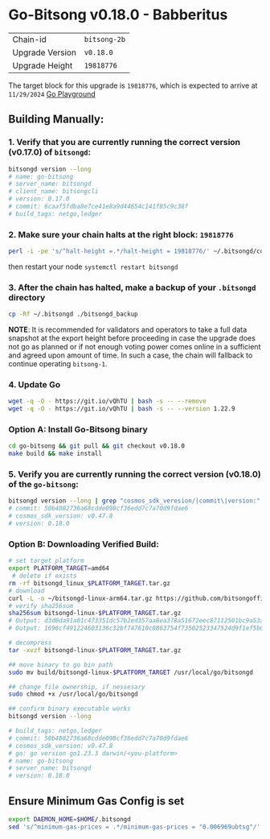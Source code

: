 # Go-Bitsong v0.18.0 - Babberitus
|                 |                                                              |
|-----------------|--------------------------------------------------------------|
| Chain-id        | `bitsong-2b`                                                  |
| Upgrade Version | `v0.18.0`                                                     |
| Upgrade Height  | `19818776`                                                    |



The target block for this upgrade is `19818776`, which is expected to arrive at `11/29/2024` [Go Playground](https://go.dev/play/p/UmBiC53Bc51)

## Building Manually:

### 1. Verify that you are currently running the correct version (v0.17.0) of `bitsongd`:

```sh
bitsongd version --long
# name: go-bitsong
# server_name: bitsongd
# client_name: bitsongcli
# version: 0.17.0
# commit: 6caaf5fdba8e7ce41e8a9d44654c141f85c9c38f
# build_tags: netgo,ledger
```

### 2. Make sure your chain halts at the right block: `19818776`
```sh
perl -i -pe 's/^halt-height =.*/halt-height = 19818776/' ~/.bitsongd/config/app.toml
```
then restart your node `systemctl restart bitsongd`

### 3. After the chain has halted, make a backup of your `.bitsongd` directory
```sh
cp -Rf ~/.bitsongd ./bitsongd_backup
```

**NOTE**: It is recommended for validators and operators to take a full data snapshot at the export height before proceeding in case the upgrade does not go as planned or if not enough voting power comes online in a sufficient and agreed upon amount of time. In such a case, the chain will fallback to continue operating `bitsong-1`.


### 4. Update Go

```sh
wget -q -O - https://git.io/vQhTU | bash -s -- --remove
wget -q -O - https://git.io/vQhTU | bash -s -- --version 1.22.9
```

### Option A: Install Go-Bitsong binary
```sh
cd go-bitsong && git pull && git checkout v0.18.0
make build && make install 
```

### 5. Verify you are currently running the correct version (v0.18.0) of the `go-bitsong`:
```sh
bitsongd version --long | grep "cosmos_sdk_veresion/|commit\|version:"
# commit: 50b4082736a68cdde098cf36edd7c7a70d9fdae6
# cosmos_sdk_version: v0.47.8
# version: 0.18.0
```

### Option B: Downloading Verified Build:
```sh
# set target platform
export PLATFORM_TARGET=amd64
 # delete if exists
rm -rf bitsongd_linux_$PLATFORM_TARGET.tar.gz
# download 
curl -L -o ~/bitsongd-linux-arm64.tar.gz https://github.com/bitsongofficial/go-bitsong/releases/download/v0.18.0/bitsongd-linux-$PLATFORM_TARGET.tar.gz
# verify sha256sum 
sha256sum bitsongd-linux-$PLATFORM_TARGET.tar.gz
# Output: d3d0da91a01c473351dc57b2ed357aa8ea378a51672eec87112501bc9a53add6  bitsongd-linux-amd64.tar.gz
# Output: 1696cf491224603136c32bf747610c0863754f73502523347524d9f1ef5b687f  bitsongd-linux-arm64.tar.gz

# decompress 
tar -xvzf bitsongd-linux-$PLATFORM_TARGET.tar.gz 

## move binary to go bin path
sudo mv build/bitsongd-linux-$PLATFORM_TARGET /usr/local/go/bitsongd

## change file ownership, if nessesary 
sudo chmod +x /usr/local/go/bitsongd

## confirm binary executable works 
bitsongd version --long 

# build_tags: netgo,ledger
# commit: 50b4082736a68cdde098cf36edd7c7a70d9fdae6
# cosmos_sdk_version: v0.47.8
# go: go version go1.23.3 darwin/<you-platform>
# name: go-bitsong
# server_name: bitsongd
# version: 0.18.0
```

## Ensure Minimum Gas Config is set 
```sh
export DAEMON_HOME=$HOME/.bitsongd
sed 's/^minimum-gas-prices = .*/minimum-gas-prices = "0.006969ubtsg"/' $DAEMON_HOME/config/app.toml > temp_file && mv temp_file $DAEMON_HOME/config/app.toml
```